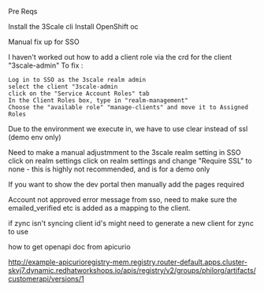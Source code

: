 Pre Reqs

Install the 3Scale cli
Install OpenShift oc



Manual fix up for SSO

I haven't worked out how to add a client role via the crd for the client "3scale-admin"
To fix :

    Log in to SSO as the 3scale realm admin
    select the client "3scale-admin
    click on the "Service Account Roles" tab
    In the Client Roles box, type in "realm-management" 
    Choose the "available role" "manage-clients" and move it to Assigned Roles

Due to the environment we execute in, we have to use clear instead of ssl (demo env only)

Need to make a manual adjustmment to the 3scale realm setting in SSO
    click on realm settings
    click on realm settings and change "Require SSL" to none - this is highly not recommended, and is for a demo only

If you want to show the dev portal then manually add the pages required


Account not approved error message from sso, need to make sure the emailed_verified etc is added as a mapping to the client.

if zync isn't syncing client id's might need to generate a new client for zync to use

how to get openapi doc from apicurio

 http://example-apicurioregistry-mem.registry.router-default.apps.cluster-skvj7.dynamic.redhatworkshops.io/apis/registry/v2/groups/philorg/artifacts/customerapi/versions/1